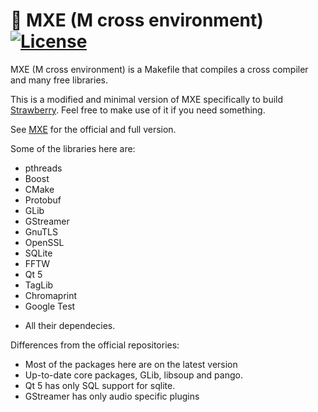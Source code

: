 # :floppy_disk: MXE (M cross environment) [![License][license-badge]][license-page]

[license-page]: LICENSE.md
[license-badge]: https://img.shields.io/badge/License-MIT-brightgreen.svg

MXE (M cross environment) is a Makefile that compiles a cross compiler and many free libraries.

This is a modified and minimal version of MXE specifically to build [Strawberry](https://github.com/jonaski/strawberry).
Feel free to make use of it if you need something.

See [MXE](https://github.com/mxe/mxe) for the official and full version.

Some of the libraries here are:

  * pthreads
  * Boost
  * CMake
  * Protobuf
  * GLib
  * GStreamer
  * GnuTLS
  * OpenSSL
  * SQLite
  * FFTW
  * Qt 5
  * TagLib
  * Chromaprint
  * Google Test

+ All their dependecies.

Differences from the official repositories:

  * Most of the packages here are on the latest version
  * Up-to-date core packages, GLib, libsoup and pango.
  * Qt 5 has only SQL support for sqlite.
  * GStreamer has only audio specific plugins
